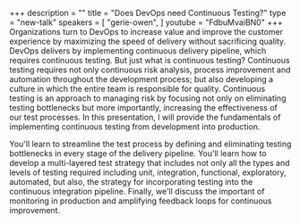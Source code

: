 +++
description = ""
title = "Does DevOps need Continuous Testing?"
type = "new-talk"
speakers = [
        "gerie-owen",
]
youtube = "FdbuMvaiBN0"
+++
Organizations turn to DevOps to increase value and improve the customer experience by maximizing the speed of delivery without sacrificing quality.   DevOps delivers by implementing continuous delivery pipeline, which requires continuous testing.  But just what is continuous testing?  Continuous testing requires not only continuous risk analysis, process improvement and automation throughout the development process; but also developing a culture in which the entire team is responsible for quality.  Continuous testing is an approach to managing risk by focusing not only on eliminating testing bottlenecks but more importantly, increasing the effectiveness of our test processes. In this presentation, I will provide the fundamentals of implementing continuous testing from development into production.

You'll learn to streamline the test process by defining and eliminating testing bottlenecks in every stage of the delivery pipeline. You'll learn how to develop a multi-layered test strategy that includes not only all the types and levels of testing required including unit, integration, functional, exploratory, automated, but also, the strategy for incorporating testing into the continuous integration pipeline.  Finally, we'll discuss the important of monitoring in production and amplifying feedback loops for continuous improvement.